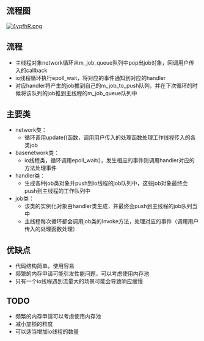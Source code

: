 ## 流程图

[![4ypfhR.png](https://z3.ax1x.com/2021/09/25/4ypfhR.png)](https://imgtu.com/i/4ypfhR)

## 流程

* 主线程对象network循环从m_job_queue队列中pop出job对象，回调用户传入的callback
* io线程循环执行epoll_wait，将对应的事件通知到对应的handler
* 对应handler将产生的job推到自己的m_job_to_push队列，并在下次循环的时候将该队列的job推到主线程的m_job_queue队列中

## 主要类

* network类：
  * 循环调用update()函数，调用用户传入的处理函数处理工作线程传入的各类job
* basenetwork类：
  * io线程类，循环调用epoll_wait()，发生相应的事件则调用handler对应的方法处理事件
* handler类：
  * 生成各种job类对象并push到io线程的job队列中，这些job对象最终会push到主线程的工作队列中
* job类：
  * 该类的实例化对象由handler类生成，并最终会push到主线程的job队列当中
  * 主线程每次循环都会调用job类的Invoke方法，处理对应的事件（调用用户传入的处理函数处理）

## 优缺点

* 代码结构简单，使用容易
* 频繁的内存申请可能引发性能问题，可以考虑使用内存池
* 只有一个io线程遇到流量大的场景可能会导致响应缓慢

## TODO

* 频繁的内存申请可以考虑使用内存池
* 减小加锁的粒度
* 可以适当增加io线程的数量

